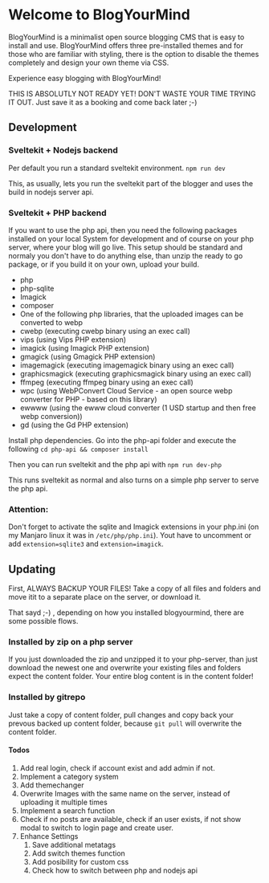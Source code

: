 # Welcome to BlogYourMind
BlogYourMind is a minimalist open source blogging CMS that is easy to install and use. BlogYourMind offers three pre-installed themes and for those who are familiar with styling, there is the option to disable the themes completely and design your own theme via CSS.

Experience easy blogging with BlogYourMind!

THIS IS ABSOLUTLY NOT READY YET! DON'T WASTE YOUR TIME TRYING IT OUT.
Just save it as a booking and come back later ;-)

## Development

### Sveltekit + Nodejs backend
Per default you run a standard sveltekit environment.
`npm run dev`

This, as usually, lets you run the sveltekit part of the blogger and uses the build in nodejs server api.


### Sveltekit + PHP backend
If you want to use the php api, then you need the following packages installed on your local System for development and of course on your php server, where your blog will go live. This setup should be standard and normaly you don't have to do anything else, than unzip the ready to go package, or if you build it on your own, upload your build.

- php
- php-sqlite
- Imagick
- composer
- One of the following php libraries, that the uploaded images can be converted to webp
 - cwebp (executing cwebp binary using an exec call)
 - vips (using Vips PHP extension)
 - imagick (using Imagick PHP extension)
 - gmagick (using Gmagick PHP extension)
 - imagemagick (executing imagemagick binary using an exec call)
 - graphicsmagick (executing graphicsmagick binary using an exec call)
 - ffmpeg (executing ffmpeg binary using an exec call)
 - wpc (using WebPConvert Cloud Service - an open source webp converter for PHP - based on this library)
 - ewwww (using the ewww cloud converter (1 USD startup and then free webp conversion))
 - gd (using the Gd PHP extension)


Install php dependencies. Go into the php-api folder and execute the following
`cd php-api && composer install`

Then you can run sveltekit and the php api with
`npm run dev-php`

This runs sveltekit as normal and also turns on a simple php server to serve the php api.

### Attention:
Don't forget to activate the sqlite and Imagick extensions in your php.ini (on my Manjaro linux it was in `/etc/php/php.ini`). Yout have to uncomment or add `extension=sqlite3` and `extension=imagick`.


## Updating
First, ALWAYS BACKUP YOUR FILES! Take a copy of all files and folders and move itit to a separate place on the server, or download it.

That sayd ;-) , depending on how you installed blogyourmind, there are some possible flows.

### Installed by zip on a php server
If you just downloaded the zip and unzipped it to your php-server, than just download the newest one and overwrite your existing files and folders expect the content folder. Your entire blog content is in the content folder!

### Installed by gitrepo
Just take a copy of content folder, pull changes and copy back your prevous backed up content folder, because `git pull` will overwrite the content folder.

#### Todos

1.  Add real login, check if account exist and add admin if not.
2.  Implement a category system
3.  Add themechanger
4.  Overwrite Images with the same name on the server, instead of uploading it multiple times
5.  Implement a search function
6.  Check if no posts are available, check if an user exists, if not show modal to switch to login page and create user.
7.  Enhance Settings
    1.  Save additional metatags
    2.  Add switch themes function
    3.  Add posibility for custom css
    4.  Check how to switch between php and nodejs api